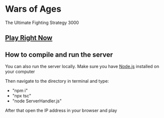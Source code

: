 # Wars of Ages
The Ultimate Fighting Strategy 3000


## [Play Right Now](http://testerislus.web.app)

## How to compile and run the server
You can also run the server locally.
Make sure you have [Node.js](https://nodejs.org/en/) installed on your computer

Then navigate to the directory in terminal and type:
- "npm i"
- "npx tsc"
- "node ServerHandler.js"
  

After that open the IP address in your browser and play
